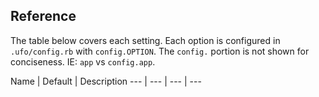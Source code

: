 ## Reference

The table below covers each setting. Each option is configured in `.ufo/config.rb` with `config.OPTION`. The `config.` portion is not shown for conciseness. IE: `app` vs `config.app`.

Name | Default | Description
--- | --- | --- | ---